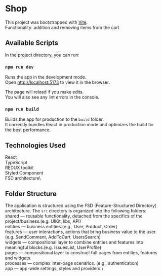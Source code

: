 # Shop

This project was bootstrapped with [Vite](https://vitejs.dev/).\
Functionality: addition and removing items from the cart

## Available Scripts

In the project directory, you can run:

### `npm run dev`

Runs the app in the development mode.\
Open [http://localhost:5173](http://localhost:5173) to view it in the browser.

The page will reload if you make edits.\
You will also see any lint errors in the console.

### `npm run build`

Builds the app for production to the `build` folder.\
It correctly bundles React in production mode and optimizes the build for the best performance.

## Technologies Used

React\
TypeScript\
REDUX toolkit\
Styled Component\
FSD architecture\

## Folder Structure

The application is structured using the FSD (Feature-Structured Directory) architecture. The `src` directory is organized into the following folders:
shared — reusable functionality, detached from the specifics of the project/business.(e.g. UIKit, libs, API)\
entities — business entities.(e.g., User, Product, Order)\
features — user interactions, actions that bring business value to the user.(e.g. SendComment, AddToCart, UsersSearch)\
widgets — compositional layer to combine entities and features into meaningful blocks.(e.g. IssuesList, UserProfile)\
pages — compositional layer to construct full pages from entities, features and widgets.\
processes — complex inter-page scenarios. (e.g., authentication)\
app — app-wide settings, styles and providers.\
